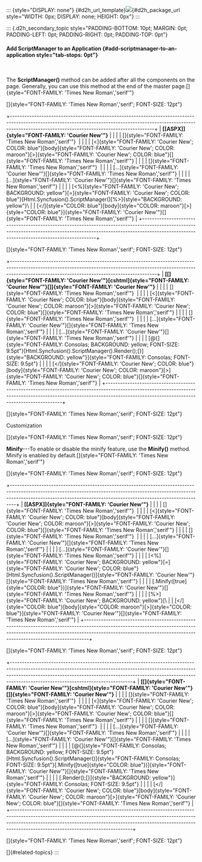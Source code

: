 ::: {style="DISPLAY: none"}
[](ms-xhelp:///?Id=d2h_url_template){#d2h_url_template}![](!package_url!){#d2h_package_url style="WIDTH: 0px; DISPLAY: none; HEIGHT: 0px"}
:::

::: {.d2h_secondary_topic style="PADDING-BOTTOM: 10pt; MARGIN: 0pt; PADDING-LEFT: 0pt; PADDING-RIGHT: 0pt; PADDING-TOP: 0pt"}
#### Add ScriptManager to an Application {#add-scriptmanager-to-an-application style="tab-stops: 0pt"}

 

The **ScriptManager()** method can be added after all the components on the page. Generally, you can use this method at the end of the master page.[]{style="FONT-FAMILY: 'Times New Roman','serif'"}

[]{style="FONT-FAMILY: 'Times New Roman','serif'; FONT-SIZE: 12pt"} 

+-----------------------------------------------------------------------------------------------------------------------------------------------------------------------------------------------------------------------+
| **[\[ASPX\]]{style="FONT-FAMILY: 'Courier New'"}**                                                                                                                                                                    |
|                                                                                                                                                                                                                       |
| []{style="FONT-FAMILY: 'Times New Roman','serif'"}                                                                                                                                                                    |
|                                                                                                                                                                                                                       |
| [\<]{style="FONT-FAMILY: 'Courier New'; COLOR: blue"}[body]{style="FONT-FAMILY: 'Courier New'; COLOR: maroon"}[\>]{style="FONT-FAMILY: 'Courier New'; COLOR: blue"}[]{style="FONT-FAMILY: 'Times New Roman','serif'"} |
|                                                                                                                                                                                                                       |
| []{style="FONT-FAMILY: 'Times New Roman','serif'"}                                                                                                                                                                    |
|                                                                                                                                                                                                                       |
| [...]{style="FONT-FAMILY: 'Courier New'"}[]{style="FONT-FAMILY: 'Times New Roman','serif'"}                                                                                                                           |
|                                                                                                                                                                                                                       |
| [...]{style="FONT-FAMILY: 'Courier New'"}[]{style="FONT-FAMILY: 'Times New Roman','serif'"}                                                                                                                           |
|                                                                                                                                                                                                                       |
| [\<%]{style="FONT-FAMILY: 'Courier New'; BACKGROUND: yellow"}[=]{style="FONT-FAMILY: 'Courier New'; COLOR: blue"}[Html.Syncfusion().ScriptManager()[%\>]{style="BACKGROUND: yellow"}\                                 |
| [\</]{style="COLOR: blue"}[body]{style="COLOR: maroon"}[\>]{style="COLOR: blue"}]{style="FONT-FAMILY: 'Courier New'"}[]{style="FONT-FAMILY: 'Times New Roman','serif'"}                                               |
+-----------------------------------------------------------------------------------------------------------------------------------------------------------------------------------------------------------------------+

[]{style="FONT-FAMILY: 'Times New Roman','serif'; FONT-SIZE: 12pt"} 

+------------------------------------------------------------------------------------------------------------------------------------------------------------------------------------------------------------------------+
| **[\[]{style="FONT-FAMILY: 'Courier New'"}[cshtml]{style="FONT-FAMILY: 'Courier New'"}[\]]{style="FONT-FAMILY: 'Courier New'"}**                                                                                       |
|                                                                                                                                                                                                                        |
| []{style="FONT-FAMILY: 'Times New Roman','serif'"}                                                                                                                                                                     |
|                                                                                                                                                                                                                        |
| [\<]{style="FONT-FAMILY: 'Courier New'; COLOR: blue"}[body]{style="FONT-FAMILY: 'Courier New'; COLOR: maroon"}[\>]{style="FONT-FAMILY: 'Courier New'; COLOR: blue"}[]{style="FONT-FAMILY: 'Times New Roman','serif'"}  |
|                                                                                                                                                                                                                        |
| []{style="FONT-FAMILY: 'Times New Roman','serif'"}                                                                                                                                                                     |
|                                                                                                                                                                                                                        |
| [...]{style="FONT-FAMILY: 'Courier New'"}[]{style="FONT-FAMILY: 'Times New Roman','serif'"}                                                                                                                            |
|                                                                                                                                                                                                                        |
| [...]{style="FONT-FAMILY: 'Courier New'"}[]{style="FONT-FAMILY: 'Times New Roman','serif'"}                                                                                                                            |
|                                                                                                                                                                                                                        |
| [\@{]{style="FONT-FAMILY: Consolas; BACKGROUND: yellow; FONT-SIZE: 9.5pt"}[Html.Syncfusion().ScriptManager().Render();[}]{style="BACKGROUND: yellow"}]{style="FONT-FAMILY: Consolas; FONT-SIZE: 9.5pt"}                |
|                                                                                                                                                                                                                        |
| [\</]{style="FONT-FAMILY: 'Courier New'; COLOR: blue"}[body]{style="FONT-FAMILY: 'Courier New'; COLOR: maroon"}[\>]{style="FONT-FAMILY: 'Courier New'; COLOR: blue"}[]{style="FONT-FAMILY: 'Times New Roman','serif'"} |
+------------------------------------------------------------------------------------------------------------------------------------------------------------------------------------------------------------------------+

[]{style="FONT-FAMILY: 'Times New Roman','serif'; FONT-SIZE: 12pt"} 

Customization

[]{style="FONT-FAMILY: 'Times New Roman','serif'; FONT-SIZE: 12pt"} 

**Minify**---To enable or disable the minify feature, use the **Minify()** method. Minify is enabled by default.[]{style="FONT-FAMILY: 'Times New Roman','serif'"}

[]{style="FONT-FAMILY: 'Times New Roman','serif'; FONT-SIZE: 12pt"} 

+--------------------------------------------------------------------------------------------------------------------------------------------------------------------------------------------------------------------------------------------+
| **[\[ASPX\]]{style="FONT-FAMILY: 'Courier New'"}**                                                                                                                                                                                         |
|                                                                                                                                                                                                                                            |
| []{style="FONT-FAMILY: 'Times New Roman','serif'"}                                                                                                                                                                                         |
|                                                                                                                                                                                                                                            |
| [\<]{style="FONT-FAMILY: 'Courier New'; COLOR: blue"}[body]{style="FONT-FAMILY: 'Courier New'; COLOR: maroon"}[\>]{style="FONT-FAMILY: 'Courier New'; COLOR: blue"}[]{style="FONT-FAMILY: 'Times New Roman','serif'"}                      |
|                                                                                                                                                                                                                                            |
| []{style="FONT-FAMILY: 'Times New Roman','serif'"}                                                                                                                                                                                         |
|                                                                                                                                                                                                                                            |
| [...]{style="FONT-FAMILY: 'Courier New'"}[]{style="FONT-FAMILY: 'Times New Roman','serif'"}                                                                                                                                                |
|                                                                                                                                                                                                                                            |
| [...]{style="FONT-FAMILY: 'Courier New'"}[]{style="FONT-FAMILY: 'Times New Roman','serif'"}                                                                                                                                                |
|                                                                                                                                                                                                                                            |
| [\<%]{style="FONT-FAMILY: 'Courier New'; BACKGROUND: yellow"}[=]{style="FONT-FAMILY: 'Courier New'; COLOR: blue"}[Html.Syncfusion().ScriptManager()]{style="FONT-FAMILY: 'Courier New'"}[]{style="FONT-FAMILY: 'Times New Roman','serif'"} |
|                                                                                                                                                                                                                                            |
| [.Minify([true]{style="COLOR: blue"})]{style="FONT-FAMILY: 'Courier New'"}[]{style="FONT-FAMILY: 'Times New Roman','serif'"}                                                                                                               |
|                                                                                                                                                                                                                                            |
| [%\>]{style="FONT-FAMILY: 'Courier New'; BACKGROUND: yellow"}[\                                                                                                                                                                            |
| [\</]{style="COLOR: blue"}[body]{style="COLOR: maroon"}[\>]{style="COLOR: blue"}]{style="FONT-FAMILY: 'Courier New'"}[]{style="FONT-FAMILY: 'Times New Roman','serif'"}                                                                    |
+--------------------------------------------------------------------------------------------------------------------------------------------------------------------------------------------------------------------------------------------+

[]{style="FONT-FAMILY: 'Times New Roman','serif'; FONT-SIZE: 12pt"} 

+--------------------------------------------------------------------------------------------------------------------------------------------------------------------------------------------------------------------------------------------------------------------------------------------+
| **[\[]{style="FONT-FAMILY: 'Courier New'"}[cshtml]{style="FONT-FAMILY: 'Courier New'"}[\]]{style="FONT-FAMILY: 'Courier New'"}**                                                                                                                                                           |
|                                                                                                                                                                                                                                                                                            |
| []{style="FONT-FAMILY: 'Times New Roman','serif'"}                                                                                                                                                                                                                                         |
|                                                                                                                                                                                                                                                                                            |
| [\<]{style="FONT-FAMILY: 'Courier New'; COLOR: blue"}[body]{style="FONT-FAMILY: 'Courier New'; COLOR: maroon"}[\>]{style="FONT-FAMILY: 'Courier New'; COLOR: blue"}[]{style="FONT-FAMILY: 'Times New Roman','serif'"}                                                                      |
|                                                                                                                                                                                                                                                                                            |
| []{style="FONT-FAMILY: 'Times New Roman','serif'"}                                                                                                                                                                                                                                         |
|                                                                                                                                                                                                                                                                                            |
| [...]{style="FONT-FAMILY: 'Courier New'"}[]{style="FONT-FAMILY: 'Times New Roman','serif'"}                                                                                                                                                                                                |
|                                                                                                                                                                                                                                                                                            |
| [...]{style="FONT-FAMILY: 'Courier New'"}[]{style="FONT-FAMILY: 'Times New Roman','serif'"}                                                                                                                                                                                                |
|                                                                                                                                                                                                                                                                                            |
| [\@{]{style="FONT-FAMILY: Consolas; BACKGROUND: yellow; FONT-SIZE: 9.5pt"}[Html.Syncfusion().ScriptManager()]{style="FONT-FAMILY: Consolas; FONT-SIZE: 9.5pt"}[.Minify([true]{style="COLOR: blue"})]{style="FONT-FAMILY: 'Courier New'"}[]{style="FONT-FAMILY: 'Times New Roman','serif'"} |
|                                                                                                                                                                                                                                                                                            |
| [.Render();[}]{style="BACKGROUND: yellow"}]{style="FONT-FAMILY: Consolas; FONT-SIZE: 9.5pt"}                                                                                                                                                                                               |
|                                                                                                                                                                                                                                                                                            |
| [\</]{style="FONT-FAMILY: 'Courier New'; COLOR: blue"}[body]{style="FONT-FAMILY: 'Courier New'; COLOR: maroon"}[\>]{style="FONT-FAMILY: 'Courier New'; COLOR: blue"}[]{style="FONT-FAMILY: 'Times New Roman','serif'"}                                                                     |
+--------------------------------------------------------------------------------------------------------------------------------------------------------------------------------------------------------------------------------------------------------------------------------------------+

[]{style="FONT-FAMILY: 'Times New Roman','serif'; FONT-SIZE: 12pt"} 

[]{#related-topics}
:::
